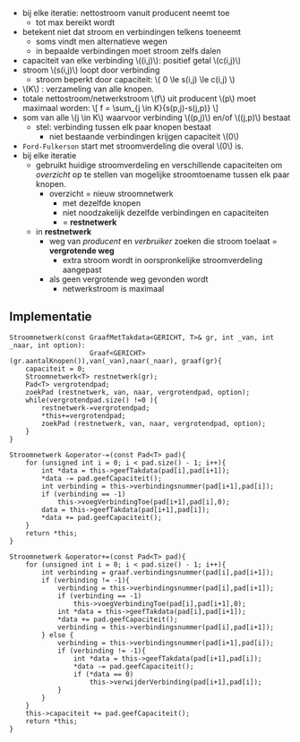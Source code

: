 
* bij elke iteratie: nettostroom vanuit producent neemt toe
    * tot max bereikt wordt
* betekent niet dat stroom en verbindingen telkens toeneemt
    * soms vindt men alternatieve wegen
    * in bepaalde verbindingen moet stroom zelfs dalen
* capaciteit van elke verbinding \\((i,j)\\): positief getal \\(c(i,j)\\)
* stroom \\(s(i,j)\\) loopt door verbinding
    * stroom beperkt door capaciteit: \\( 0 \le s(i,j) \le c(i,j) \\)
* \\(K\\) : verzameling van alle knopen.
* totale nettostroom/netwerkstroom \\(f\\) uit producent \\(p\\) moet maximaal worden:
\\[
f = \sum_{j \in K}{s(p,j)-s(j,p)}
\\]
* som van alle \\(j \in K\\) waarvoor verbinding \\((p,j)\\) en/of \\((j,p)\\) bestaat
    *  stel: verbinding tussen elk paar knopen bestaat
        * niet bestaande verbindingen krijgen capaciteit \\(0\\)
* `Ford-Fulkerson` start met stroomverdeling die overal \\(0\\) is.
* bij elke iteratie
    * gebruikt huidige stroomverdeling en verschillende capaciteiten om *overzicht* op te stellen van mogelijke stroomtoename tussen elk paar knopen.
        * overzicht = nieuw stroomnetwerk
            * met dezelfde knopen
            * niet noodzakelijk dezelfde verbindingen en capaciteiten
            * = **restnetwerk**
    * in **restnetwerk**
        * weg van *producent* en *verbruiker* zoeken die stroom toelaat = **vergrotende weg**
            * extra stroom wordt in oorspronkelijke stroomverdeling aangepast
        * als geen vergrotende weg gevonden wordt
            * netwerkstroom is maximaal


## Implementatie

```
Stroomnetwerk(const GraafMetTakdata<GERICHT, T>& gr, int _van, int _naar, int option):
                    Graaf<GERICHT>(gr.aantalKnopen()),van(_van),naar(_naar), graaf(gr){
    capaciteit = 0;
    Stroomnetwerk<T> restnetwerk(gr);
    Pad<T> vergrotendpad;
    zoekPad (restnetwerk, van, naar, vergrotendpad, option);
    while(vergrotendpad.size() !=0 ){
        restnetwerk-=vergrotendpad;
        *this+=vergrotendpad;
        zoekPad (restnetwerk, van, naar, vergrotendpad, option);
    }
}

Stroomnetwerk &operator-=(const Pad<T> pad){
    for (unsigned int i = 0; i < pad.size() - 1; i++){
        int *data = this->geefTakdata(pad[i],pad[i+1]);
        *data -= pad.geefCapaciteit();
        int verbinding = this->verbindingsnummer(pad[i+1],pad[i]);
        if (verbinding == -1)
            this->voegVerbindingToe(pad[i+1],pad[i],0);
        data = this->geefTakdata(pad[i+1],pad[i]);
        *data += pad.geefCapaciteit();
    } 
    return *this;
}

Stroomnetwerk &operator+=(const Pad<T> pad){
    for (unsigned int i = 0; i < pad.size() - 1; i++){      
        int verbinding = graaf.verbindingsnummer(pad[i],pad[i+1]);
        if (verbinding != -1){
            verbinding = this->verbindingsnummer(pad[i],pad[i+1]);
            if (verbinding == -1)
                this->voegVerbindingToe(pad[i],pad[i+1],0);
            int *data = this->geefTakdata(pad[i],pad[i+1]);
            *data += pad.geefCapaciteit();
            verbinding = this->verbindingsnummer(pad[i],pad[i+1]);
        } else {
            verbinding = this->verbindingsnummer(pad[i+1],pad[i]);
            if (verbinding != -1){
                int *data = this->geefTakdata(pad[i+1],pad[i]);
                *data -= pad.geefCapaciteit();
                if (*data == 0)
                    this->verwijderVerbinding(pad[i+1],pad[i]);
            }
        }
    } 
    this->capaciteit += pad.geefCapaciteit();
    return *this;
}
```
